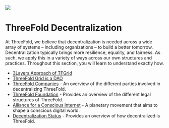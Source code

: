 
![](img/welcomepage.jpg)

# ThreeFold Decentralization

At ThreeFold, we believe that decentralization is needed across a wide array of systems – including organizations – to build a better tomorrow. Decentralization typically brings more resilience, equality, and fairness. As such, we apply this in a variety of ways across our own structures and practices. Throughout this section, you will learn to understand exactly how.

- [3Layers Approach of TFGrid](3layer_approach)
- [ThreeFold Grid is a DAO](tfdao)
- [ThreeFold Companies](@threefold_companies) - An overview of the different parties involved in decentralizing ThreeFold.
- [ThreeFold Foundation](@threefold_foundation) - Provides an overview of the different legal structures of ThreeFold.
- [Alliance for a Conscious Internet](aci) - A planetary movement that aims to shape a conscious digital world.
- [Decentralization Status](@decentralization_status) - Provides an overview of how decentralized is ThreeFold. 


<!-- - [Polls](tf_polls) -->